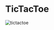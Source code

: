 # TicTacToe
![tictactoe](https://user-images.githubusercontent.com/37364467/60212080-06dda100-987e-11e9-839f-85c36566da02.png)

